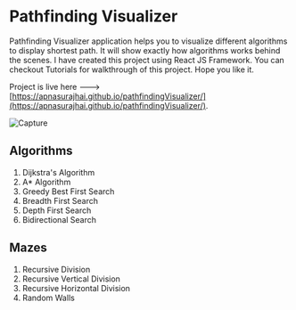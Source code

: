 # Pathfinding Visualizer

Pathfinding Visualizer application helps you to visualize different algorithms to display shortest path. It will show exactly how algorithms works behind the scenes.
I have created this project using React JS Framework. You can checkout Tutorials for walkthrough of this project. Hope you like it.

Project is live here --->  [https://apnasurajhai.github.io/pathfindingVisualizer/](https://apnasurajhai.github.io/pathfindingVisualizer/).


![Capture](https://user-images.githubusercontent.com/53009599/141803342-3b3387a4-1038-42ce-93ee-341e5ba7776f.JPG)

## Algorithms

1. Dijkstra's Algorithm
2. A* Algorithm
3. Greedy Best First Search
4. Breadth First Search
5. Depth First Search
6. Bidirectional Search

## Mazes

1. Recursive Division
2. Recursive Vertical Division
3. Recursive Horizontal Division
4. Random Walls


